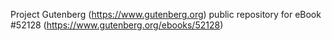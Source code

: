 Project Gutenberg (https://www.gutenberg.org) public repository for
eBook #52128 (https://www.gutenberg.org/ebooks/52128)
